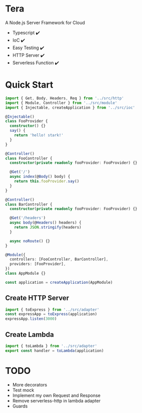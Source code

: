 # Tera

A Node.js Server Framework for Cloud

- Typescript ✔️
- IoC ✔️
- Easy Testing ✔️
- HTTP Server ✔️
- Serverless Function ✔️

# Quick Start

```ts
import { Get, Body, Headers, Req } from '../src/http'
import { Module, Controller } from '../src/module'
import { Injectable, createApplication } from '../src/ioc'

@Injectable()
class FooProvider {
  constructor() {}
  say() {
    return 'hello! stark!'
  }
}

@Controller()
class FooController {
  constructor(private readonly fooProvider: FooProvider) {}

  @Get('/')
  async index(@Body() body) {
    return this.fooProvider.say()
  }
}

@Controller()
class BarController {
  constructor(private readonly fooProvider: FooProvider) {}

  @Get('/headers')
  async body(@Headers() headers) {
    return JSON.stringify(headers)
  }

  async noRoute() {}
}

@Module({
  controllers: [FooController, BarController],
  providers: [FooProvider],
})
class AppModule {}

const application = createApplication(AppModule)
```

## Create HTTP Server

```ts
import { toExpress } from '../src/adapter'
const expressApp = toExpress(application)
expressApp.listen(3000)
```

## Create Lambda

```ts
import { toLambda } from '../src/adapter'
export const handler = toLambda(application)
```

# TODO

- More decorators
- Test mock
- Implement my own Request and Response
- Remove serverless-http in lambda adapter
- Guards
